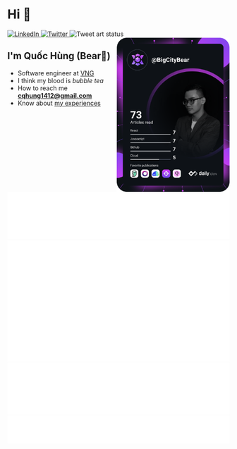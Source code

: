 # Hi 👋

<div align="left">
  <a href="https://www.linkedin.com/in/cqhung1412/">
    <img
      src="https://img.shields.io/static/v1?logo=linkedin&style=flat-square&color=0072b1&label=LinkedIn&message=%E2%98%86"
      alt="LinkedIn"
    />
  </a>
  <a href="https://twitter.com/BarryBear42">
    <img
      src="https://img.shields.io/twitter/follow/BarryBear42?label=Twitter&logo=twitter&style=flat-square&color=1da1f2&logoColor=ffffff"
      alt="Twitter"
    />
  </a>
  <img
    src="https://github.com/cqhung1412/twitter-art-bot/actions/workflows/main.yaml/badge.svg"
    alt="Tweet art status"
  />
  <a href="https://app.daily.dev/BigCityBear">
    <img 
        src="https://raw.githubusercontent.com/cqhung1412/cqhung1412/devcard/devcard.svg" 
        alt="Chiêm Quốc Hùng's Dev Card"
        align="right"
        class="devcard"
        width=256
    />
  </a>
</div>

## I'm Quốc Hùng (Bear🧸)
- Software engineer at [VNG](https://linkedin.com/company/vng-corporation)
- I think my blood is *bubble tea*
- How to reach me **cqhung1412@gmail.com**
- Know about [my experiences](https://www.canva.com/design/DAEsoni-0io/h6fDx7VjmQKzWjh2hYY6EQ/view?utm_content=DAEsoni-0io&utm_campaign=designshare&utm_medium=link&utm_source=publishsharelink)

![Metrics Top Tracks](https://raw.githubusercontent.com/cqhung1412/cqhung1412/metrics/metrics.top-tracks.svg)
![Metrics Random Tracks](https://raw.githubusercontent.com/cqhung1412/cqhung1412/metrics/metrics.random-tracks.svg)
![Metrics Starred Topics](https://raw.githubusercontent.com/cqhung1412/cqhung1412/metrics/metrics.starred-topics.svg)
![Metrics Fortune](https://raw.githubusercontent.com/cqhung1412/cqhung1412/metrics/metrics.fortune.svg)
